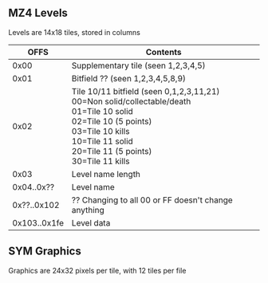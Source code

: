MZ4 Levels
----------

Levels are 14x18 tiles, stored in columns

|OFFS       |Contents                                             |
|-----------|-----------------------------------------------------|
|0x00       | Supplementary tile (seen 1,2,3,4,5)
|0x01       | Bitfield ?? (seen 1,2,3,4,5,8,9)
|0x02       | Tile 10/11 bitfield (seen 0,1,2,3,11,21)<br/>00=Non solid/collectable/death<br/>01=Tile 10 solid<br/>02=Tile 10 (5 points)<br/>03=Tile 10 kills<br/>10=Tile 11 solid<br/>20=Tile 11 (5 points)<br/>30=Tile 11 kills |
|0x03         |Level name length                                   |
|0x04..0x??   |Level name                                          |
|0x??..0x102  |?? Changing to all 00 or FF doesn't change anything |
|0x103..0x1fe |Level data                                          |

SYM Graphics
------------

Graphics are 24x32 pixels per tile, with 12 tiles per file
